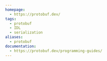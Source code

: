 ```yaml
---
homepage:
  - https://protobuf.dev/
tags:
  - protobuf
  - IDL
  - serialization
aliases:
  - protobuf
documentation:
  - https://protobuf.dev/programming-guides/
---
```


